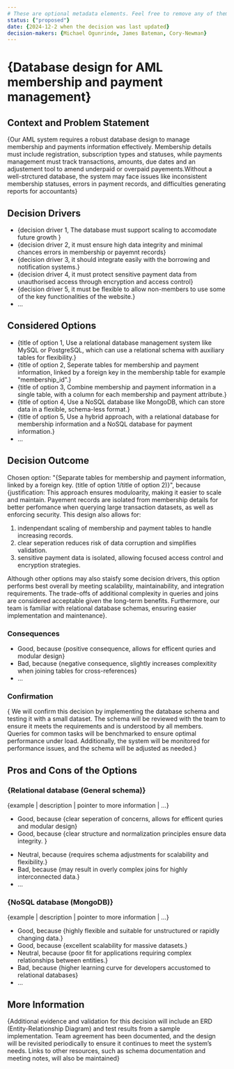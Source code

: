 ```yaml
---
# These are optional metadata elements. Feel free to remove any of them.
status: {"proposed"}
date: {2024-12-2 when the decision was last updated}
decision-makers: {Michael Ogunrinde, James Bateman, Cory-Newman}
---
```


# {Database design for AML membership and payment management}

## Context and Problem Statement

{Our AML system requires a robust database design to manage membership and payments information effectively. Membership details must include registration, subscription types and statuses, while payments management must track transactions, amounts, due dates and an adjustement tool to amend underpaid or overpaid payements.Without a well-strctured database, the system may face issues like inconsistent membership statuses, errors in payment records, and difficulties generating reports for accountants}

<!-- This is an optional element. Feel free to remove. -->
## Decision Drivers

* {decision driver 1, The database must support scaling to accomodate future growth }
* {decision driver 2, it must ensure high data integrity and minimal chances errors in membership or payemnt records}
* {decision driver 3, it should integrate easily with the borrowing and notification systems.}
* {decision driver 4, it must protect sensitive payment data from unauthorised access through encryption and access control}
* {decision driver 5, it must be flexible to allow non-members to use some of the key functionalities of the website.}
* … <!-- numbers of drivers can vary -->

## Considered Options

* {title of option 1, Use a relational database management system like MySQL or PostgreSQL, which can use a relational schema with auxiliary tables for flexibility.}
* {title of option 2, Seperate tables for membership and payment information, linked by a foreign key in the membership table for example "membership_id".}
* {title of option 3, Combine membership and payment information in a single table, with a column for each membership and payment attribute.}
* {title of option 4, Use a NoSQL database like MongoDB, which can store data in a flexible, schema-less format.}
* {title of option 5, Use a hybrid approach, with a relational database for membership information and a NoSQL database for payment information.}
* … <!-- numbers of options can vary -->

## Decision Outcome

Chosen option: "{Separate tables for membership and payment information, linked by a foreign key. (title of option 1/title of option 2)}", because {justification: This approach ensures moduloarity, making it easier to scale and maintain. Payement records are isolated from membership details for better perfomance when querying large transaction datasets, as well as enforcing security. This design also allows for:

1. indenpendant scaling of membership and payment tables to handle increasing records.
2. clear seperation reduces risk of data corruption and simplifies validation.
3. sensitive payment data is isolated, allowing focused access control and encryption strategies.

Although other options may also staisfy some decision drivers, this option performs best overall by meeting scalability, maintainability, and integration requirements. The trade-offs of additional complexity in queries and joins are considered acceptable given the long-term benefits. Furthermore, our team is familiar with relational database schemas, ensuring easier implementation and maintenance}.

<!-- This is an optional element. Feel free to remove. -->
### Consequences

* Good, because {positive consequence, allows for efficent quries and modular design}
* Bad, because {negative consequence, slightly increases complexitity when joining tables for cross-references}
* … <!-- numbers of consequences can vary -->

<!-- This is an optional element. Feel free to remove. -->
### Confirmation

{ We will confirm this decision by implementing the database schema and testing it with a small dataset. The schema will be reviewed with the team to ensure it meets the requirements and is understood by all members. Queries for common tasks will be benchmarked to ensure optimal performance under load. Additionally, the system will be monitored for performance issues, and the schema will be adjusted as needed.}

<!-- This is an optional element. Feel free to remove. -->
## Pros and Cons of the Options

### {Relational database (General schema)}

<!-- This is an optional element. Feel free to remove. -->
{example | description | pointer to more information | …}

* Good, because {clear seperation of concerns, allows for efficent quries and modular design}
* Good, because {clear structure and normalization principles ensure data integrity. }
<!-- use "neutral" if the given argument weights neither for good nor bad -->
* Neutral, because {requires schema adjustments for scalability and flexibility.}
* Bad, because {may result in overly complex joins for highly interconnected data.}
* … <!-- numbers of pros and cons can vary -->

### {NoSQL database (MongoDB)}

{example | description | pointer to more information | …}

* Good, because {highly flexible and suitable for unstructured or rapidly changing data.}
* Good, because {excellent scalability for massive datasets.}
* Neutral, because {poor fit for applications requiring complex relationships between entities.}
* Bad, because {higher learning curve for developers accustomed to relational databases}
* …

<!-- This is an optional element. Feel free to remove. -->
## More Information

{Additional evidence and validation for this decision will include an ERD (Entity-Relationship Diagram) and test results from a sample implementation. Team agreement has been documented, and the design will be revisited periodically to ensure it continues to meet the system’s needs. Links to other resources, such as schema documentation and meeting notes, will also be maintained}
